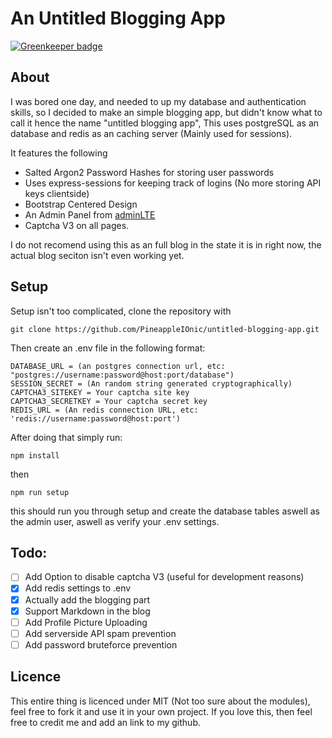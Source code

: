 # An Untitled Blogging App

[![Greenkeeper badge](https://badges.greenkeeper.io/PineappleIOnic/untitled-blogging-app.svg)](https://greenkeeper.io/)

## About
I was bored one day, and needed to up my database and authentication skills, so I decided to make an simple blogging app, but didn't know what to call it hence the name "untitled blogging app", This uses postgreSQL as an database and redis as an caching server (Mainly used for sessions).

It features the following

 - Salted Argon2 Password Hashes for storing user passwords
 - Uses express-sessions for keeping track of logins (No more storing API keys clientside)
- Bootstrap Centered Design
- An Admin Panel from [adminLTE](https://github.com/ColorlibHQ/AdminLTE)
- Captcha V3 on all pages.

I do not recomend using this as an full blog in the state it is in right now, the actual blog seciton isn't even working yet.
## Setup
Setup isn't too complicated, clone the repository with

    git clone https://github.com/PineappleIOnic/untitled-blogging-app.git
   Then create an .env file in the following format:
   

    DATABASE_URL = (an postgres connection url, etc: "postgres://username:password@host:port/database")
    SESSION_SECRET = (An random string generated cryptographically)
    CAPTCHA3_SITEKEY = Your captcha site key
    CAPTCHA3_SECRETKEY = Your captcha secret key
    REDIS_URL = (An redis connection URL, etc: 'redis://username:password@host:port')

After doing that simply run:

    npm install
  then

    npm run setup
this should run you through setup and create the database tables aswell as the admin user, aswell as verify your .env settings.
## Todo:

 - [ ] Add Option to disable captcha V3 (useful for development reasons)
 - [x] Add redis settings to .env
 - [x] Actually add the blogging part
 - [x] Support Markdown in the blog
 - [ ] Add Profile Picture Uploading
 - [ ] Add serverside API spam prevention
 - [ ] Add password bruteforce prevention
## Licence
This entire thing is licenced under MIT (Not too sure about the modules), feel free to fork it and use it in your own project. If you love this, then feel free to credit me and add an link to my github.

